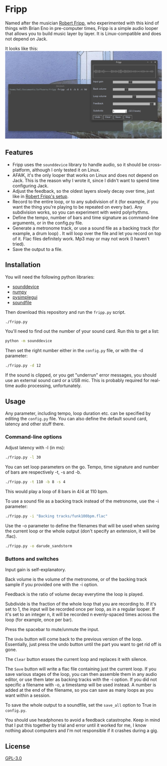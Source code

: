 # Fripp

Named after the musician [Robert Fripp](https://en.wikipedia.org/wiki/Robert_Fripp), who experimented with this kind of things with Brian Eno in pre-computer times, Fripp is a simple audio looper that allows you to build music layer by layer. It is Linux-compatible and does not depend on Jack.

It looks like this:
![screenshot of Fripp](Doc/screenshot.png)

## Features
* Fripp uses the `sounddevice` library to handle audio, so it should be cross-platform, although I only tested it on Linux.
* AFAIK, it's the only looper that works on Linux and does not depend on Jack. This is the reason why I wrote it, since I didn't want to spend time configuring Jack.
* Adjust the feedback, so the oldest layers slowly decay over time, just like in [Robert Fripp's setup](https://invidious.tube/watch?v=IVktJ3Ha4AI).
* Record to the entire loop, or to any subdivision of it (for example, if you want the thing you're playing to be repeated on every bar). Any subdivision works, so you can experiment with weird polyrhythms.
* Define the tempo, number of bars and time signature as command-line arguments, or in the config.py file.
* Generate a metronome track, or use a sound file as a backing track (for example, a drum loop) . It will loop over the file and let you record on top of it. Flac files definitely work. Mp3 may or may not work (I haven't tried).
* Save the output to a file.

## Installation

You will need the following python libraries:
- [sounddevice](https://python-sounddevice.readthedocs.io/en/0.4.1/)
- [numpy](https://numpy.org/)
- [pysimplegui](https://pysimplegui.readthedocs.io/en/latest/)
- [soundfile](https://pypi.org/project/SoundFile/)

Then download this repository and run the `fripp.py` script.

```bash
./fripp.py
```

You'll need to find out the number of your sound card. Run this to get a list:

```bash
python -m sounddevice
```
Then set the right number either in the `config.py` file, or with the -d parameter:

```bash
./fripp.py -d 12
```

If the sound is clipped, or you get "underrun" error messages, you should use an external sound card or a USB mic. This is probably required for real-time audio processing, unfortunately.

## Usage
Any parameter, including tempo, loop duration etc. can be specified by editing the `config.py` file. You can also define the default sound card, latency and other stuff there.

### Command-line options

Adjust latency with -l (in ms):

```bash
./fripp.py -l 30
```

You can set loop parameters on the go. Tempo, time signature and number of bars are respectively -t, -s and -b.

```bash
./fripp.py -t 110 -b 8 -s 4
```

This would play a loop of 8 bars in 4/4 at 110 bpm.

To use a sound file as a backing track instead of the metronome, use the -i parameter:

```bash
./fripp.py -i "Backing tracks/funk100bpm.flac"
```

Use the -o parameter to define the filenames that will be used when saving the current loop or the whole output (don't specify an extension, it will be .flac).

```bash
./fripp.py -o darude_sandstorm
```

### Buttons and switches

Input gain is self-explanatory. 

Back volume is the volume of the metronome, or of the backing track sample if you provided one with the -i option. 

Feedback is the ratio of volume decay everytime the loop is played.

Subdivide is the fraction of the whole loop that you are recording to. 
If it's set to 1, the input will be recorded once per loop, as in a regular looper. If it's set to an integer n, it will be recorded n evenly-spaced times across the loop (for example, once per bar). 

Press the spacebar to mute/unmute the input.

The `Undo` button will come back to the previous version of the loop. Essentially, just press the undo button until the part you want to get rid off is gone.

The `Clear` button erases the current loop and replaces it with silence.

The `Save` button will write a flac file containing just the current loop. If you save various stages of the loop, you can then assemble them in any audio editor, or use them later as backing tracks with the -i option. If you did not specific a filename with -o, a timestamp will be used instead. A number is added at the end of the filename, so you can save as many loops as you want within a session.

To save the whole output to a soundfile, set the `save_all` option to True in `config.py`. 

You should use headphones to avoid a feedback catastrophe. Keep in mind that I put this together by trial and error until it worked for me, I know nothing about computers and I'm not responsible if it crashes during a gig.

## License
[GPL-3.0](https://choosealicense.com/licenses/gpl-3.0/)
